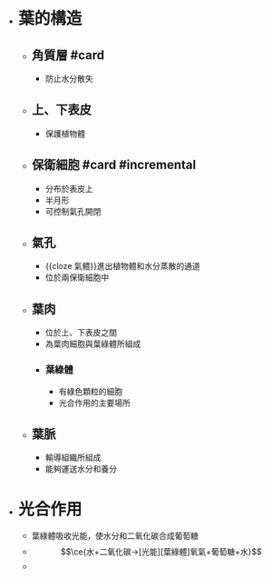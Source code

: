 - # 葉的構造
	- ## 角質層 #card
		- 防止水分散失
	- ## 上、下表皮
		- 保護植物體
	- ## 保衛細胞  #card #incremental
		- 分布於表皮上
		- 半月形
		- 可控制氣孔開閉
	- ## 氣孔
		- {{cloze  氣體}}進出植物體和水分蒸散的通道
		- 位於兩保衛細胞中
	- ## 葉肉
		- 位於上、下表皮之間
		- 為葉肉細胞與葉綠體所組成
		- ### 葉綠體
			- 有綠色顆粒的細胞
			- 光合作用的主要場所
	- ## 葉脈
		- 輸導組織所組成
		- 能夠運送水分和養分
- # 光合作用
	- 葉綠體吸收光能，使水分和二氧化碳合成葡萄糖
	- $$\ce{水+二氧化碳->[光能][葉綠體]氧氣+葡萄糖+水}$$
	-